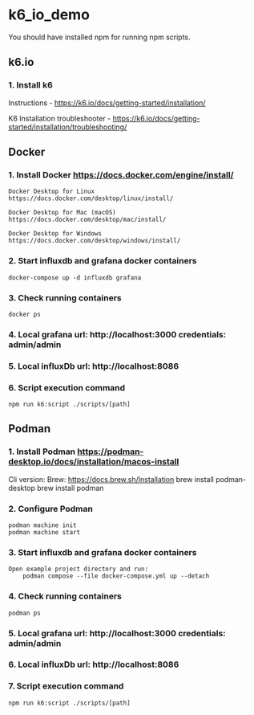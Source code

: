 # k6_io_demo
You should have installed npm for running npm scripts.

## k6.io
### 1. Install k6
Instructions - https://k6.io/docs/getting-started/installation/

K6 Installation troubleshooter - https://k6.io/docs/getting-started/installation/troubleshooting/

## Docker
### 1. Install Docker https://docs.docker.com/engine/install/

    Docker Desktop for Linux https://docs.docker.com/desktop/linux/install/

    Docker Desktop for Mac (macOS)	https://docs.docker.com/desktop/mac/install/

    Docker Desktop for Windows https://docs.docker.com/desktop/windows/install/

### 2. Start influxdb and grafana docker containers
    docker-compose up -d influxdb grafana
### 3. Check running containers
    docker ps
### 4. Local grafana url: http://localhost:3000 credentials: admin/admin
### 5. Local influxDb url: http://localhost:8086
### 6. Script execution command
    npm run k6:script ./scripts/[path]

## Podman
### 1. Install Podman https://podman-desktop.io/docs/installation/macos-install
Cli version:
    Brew: https://docs.brew.sh/Installation
    brew install podman-desktop
    brew install podman
### 2. Configure Podman
    podman machine init
    podman machine start
### 3. Start influxdb and grafana docker containers
    Open example project directory and run:
        podman compose --file docker-compose.yml up --detach
### 4. Check running containers
    podman ps
### 5. Local grafana url: http://localhost:3000 credentials: admin/admin
### 6. Local influxDb url: http://localhost:8086
### 7. Script execution command
    npm run k6:script ./scripts/[path]




